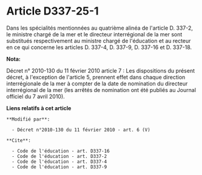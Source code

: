 # Article D337-25-1

Dans les spécialités mentionnées au quatrième alinéa de l'article D. 337-2, le ministre chargé de la mer et le    directeur
interrégional de la mer sont substitués respectivement au ministre chargé de l'éducation et au recteur en ce qui concerne les
articles D. 337-4, 
D. 337-9, D. 337-16 et D. 337-18.

**Nota:**

Décret n° 2010-130 du 11 février 2010 article 7 : Les dispositions du présent décret, à l'exception de l'article 5, prennent
effet dans chaque direction interrégionale de la mer à compter de la date de nomination du directeur interrégional de la mer
(les arrêtés de nomination ont été publiés au Journal officiel du 7 avril 2010).

**Liens relatifs à cet article**

	**Modifié par**:

	  - Décret n°2010-130 du 11 février 2010 - art. 6 (V)

	**Cite**:

	  - Code de l'éducation - art. D337-16
	  - Code de l'éducation - art. D337-2
	  - Code de l'éducation - art. D337-4
	  - Code de l'éducation - art. D337-9
